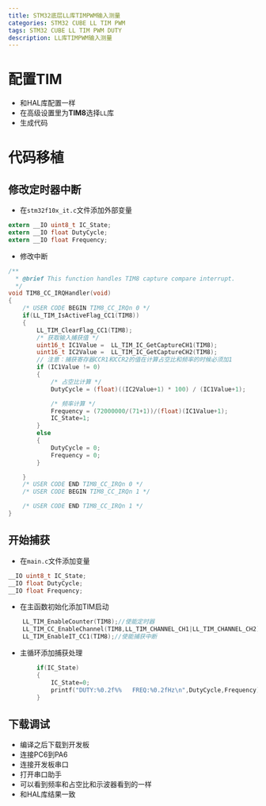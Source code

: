 ```yaml
---
title: STM32底层LL库TIMPWM输入测量
categories: STM32 CUBE LL TIM PWM
tags: STM32 CUBE LL TIM PWM DUTY
description: LL库TIMPWM输入测量
---
```

# 配置TIM
- 和HAL库配置一样
- 在高级设置里为**TIM8**选择`LL`库
- 生成代码

# 代码移植
## 修改定时器中断
- 在`stm32f10x_it.c`文件添加外部变量

```c
extern __IO uint8_t IC_State;
extern __IO float DutyCycle;
extern __IO float Frequency;
```
- 修改中断

```c
/**
  * @brief This function handles TIM8 capture compare interrupt.
  */
void TIM8_CC_IRQHandler(void)
{
    /* USER CODE BEGIN TIM8_CC_IRQn 0 */
    if(LL_TIM_IsActiveFlag_CC1(TIM8))
    {
        LL_TIM_ClearFlag_CC1(TIM8);
        /* 获取输入捕获值 */
        uint16_t IC1Value =  LL_TIM_IC_GetCaptureCH1(TIM8);
        uint16_t IC2Value =  LL_TIM_IC_GetCaptureCH2(TIM8);
        // 注意：捕获寄存器CCR1和CCR2的值在计算占空比和频率的时候必须加1
        if (IC1Value != 0)
        {
            /* 占空比计算 */
            DutyCycle = (float)((IC2Value+1) * 100) / (IC1Value+1);

            /* 频率计算 */
            Frequency = (72000000/(71+1))/(float)(IC1Value+1);
            IC_State=1;
        }
        else
        {
            DutyCycle = 0;
            Frequency = 0;
        }

    }
    /* USER CODE END TIM8_CC_IRQn 0 */
    /* USER CODE BEGIN TIM8_CC_IRQn 1 */

    /* USER CODE END TIM8_CC_IRQn 1 */
}
```
## 开始捕获
- 在`main.c`文件添加变量

```c
__IO uint8_t IC_State;
__IO float DutyCycle;
__IO float Frequency;
```

- 在主函数初始化添加TIM启动

```c
    LL_TIM_EnableCounter(TIM8);//使能定时器
    LL_TIM_CC_EnableChannel(TIM8,LL_TIM_CHANNEL_CH1|LL_TIM_CHANNEL_CH2);//使能通道1和通道2
    LL_TIM_EnableIT_CC1(TIM8);//使能捕获中断
```
- 主循环添加捕获处理

```c
        if(IC_State)
        {
            IC_State=0;
            printf("DUTY:%0.2f%%   FREQ:%0.2fHz\n",DutyCycle,Frequency);
        }
```
## 下载调试
- 编译之后下载到开发板
- 连接PC6到PA6
- 连接开发板串口
- 打开串口助手
- 可以看到频率和占空比和示波器看到的一样
- 和HAL库结果一致
